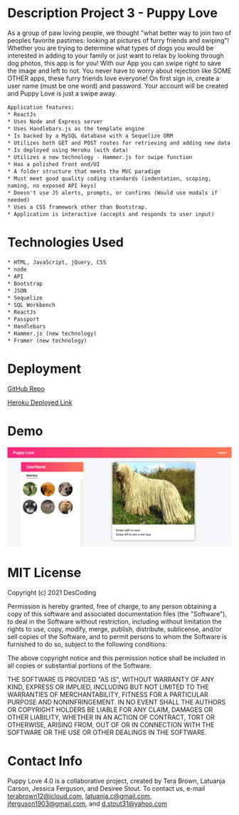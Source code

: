 # Description Project 3 - Puppy Love

As a group of paw loving people, we thought "what better way to join two of peoples favorite pastimes: looking at pictures of furry friends and swiping"! Whether you are trying to determine what types of dogs you would be interested in adding to your family or just want to relax by looking through dog photos, this app is for you! With our App you can swipe right to save the image and left to not. You never have to worry about rejection like SOME OTHER apps, these furry friends love everyone! On first sign in, create a user name (must be one word) and password. Your account will be created and Puppy Love is just a swipe away.

    Application features:
    * ReactJs
    * Uses Node and Express server
    * Uses Handlebars.js as the template engine
    * Is backed by a MySQL database with a Sequelize ORM
    * Utilizes both GET and POST routes for retrieving and adding new data
    * Is deployed using Heroku (with data)
    * Utilizes a new technology - Hammer.js for swipe function
    * Has a polished front end/UI
    * A folder structure that meets the MVC paradigm
    * Must meet good quality coding standards (indentation, scoping, naming, no exposed API keys)
    * Doesn't use JS alerts, prompts, or confirms (Would use modals if needed)
    * Uses a CSS framework other than Bootstrap.
    * Application is interactive (accepts and responds to user input)

# Technologies Used

    * HTML, JavaScript, jQuery, CSS
    * node
    * API
    * Bootstrap
    * JSON
    * Sequelize
    * SQL Workbench
    * ReactJs
    * Passport
    * Handlebars
    * Hammer.js (new technology)
    * Framer (new technology)

# Deployment

[GitHub Repo](https://github.com/DesCoding/PuppyLove4.0)

[Heroku Deployed Link](https://puppy-love.herokuapp.com/)

# Demo

![Demo](PuppyLove/assets/MemberPage.png)

# MIT License

Copyright (c) 2021 DesCoding

Permission is hereby granted, free of charge, to any person obtaining a copy
of this software and associated documentation files (the "Software"), to deal
in the Software without restriction, including without limitation the rights
to use, copy, modify, merge, publish, distribute, sublicense, and/or sell
copies of the Software, and to permit persons to whom the Software is
furnished to do so, subject to the following conditions:

The above copyright notice and this permission notice shall be included in all
copies or substantial portions of the Software.

THE SOFTWARE IS PROVIDED "AS IS", WITHOUT WARRANTY OF ANY KIND, EXPRESS OR
IMPLIED, INCLUDING BUT NOT LIMITED TO THE WARRANTIES OF MERCHANTABILITY,
FITNESS FOR A PARTICULAR PURPOSE AND NONINFRINGEMENT. IN NO EVENT SHALL THE
AUTHORS OR COPYRIGHT HOLDERS BE LIABLE FOR ANY CLAIM, DAMAGES OR OTHER
LIABILITY, WHETHER IN AN ACTION OF CONTRACT, TORT OR OTHERWISE, ARISING FROM,
OUT OF OR IN CONNECTION WITH THE SOFTWARE OR THE USE OR OTHER DEALINGS IN THE
SOFTWARE.

# Contact Info

Puppy Love 4.0 is a collaborative project, created by Tera Brown, Latuanja Carson, Jessica Ferguson, and Desiree Stout. To contact us, e-mail terabrown12@icloud.com, latuanja.c@gmail.com, jferguson1903@gmail.com, and d.stout31@yahoo.com

